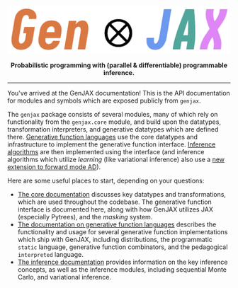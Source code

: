 #

<p align="center">
<img width="500px" src="./assets/img/logo.png"/>
</p>
<p align="center">
  <strong>
    Probabilistic programming with (parallel & differentiable) programmable inference.
  </strong>
</p>

---

You've arrived at the GenJAX documentation! This is the API documentation for modules and symbols which are exposed publicly from `genjax`.

The `genjax` package consists of several modules, many of which rely on functionality from the `genjax.core` module, and build upon the datatypes, transformation interpreters, and generative datatypes which are defined there. [Generative function languages](./generative_functions/) use the core datatypes and infrastructure to implement the generative function interface. [Inference algorithms](./inference/) are then implemented using the interface (and inference algorithms which utilize _learning_ (like variational inference) also use a [new extension to forward mode AD](./adev.md)).

Here are some useful places to start, depending on your questions:

* [The core documentation](core/index.md) discusses key datatypes and transformations, which are used throughout the codebase. The generative function interface is documented here, along with how GenJAX utilizes JAX (especially Pytrees), and the _masking_ system.
* [The documentation on generative function languages](generative_functions/index.md) describes the functionality and usage for several generative function implementations which ship with GenJAX, including distributions, the programmatic `static` language, generative function combinators, and the pedagogical `interpreted` language.
* [The inference documentation](inference/index.md) provides information on the key inference concepts, as well as the inference modules, including sequential Monte Carlo, and variational inference.
